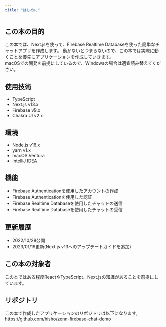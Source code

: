 ```yaml
---
title: "はじめに"
---
```


## この本の目的
この本では、Next.jsを使って、Firebase Realtime Databaseを使った簡単なチャットアプリを作成します。
動かないとつまらないので、この本では実際に動くことを優先にアプリケーションを作成していきます。   
macOSでの開発を前提にしているので、Windowsの場合は適宜読み替えてください。


## 使用技術
- TypeScript
- Next.js v13.x
- Firebase v9.x
- Chakra UI v2.x

## 環境
- Node.js v16.x
- yarn v1.x
- macOS Ventura
- IntelliJ IDEA

## 機能
- Firebase Authenticationを使用したアカウントの作成
- Firebase Authenticationを使用した認証
- Firebase Realtime Databaseを使用したチャットの送信
- Firebase Realtime Databaseを使用したチャットの受信

## 更新履歴
- 2022/10/28公開
- 2023/01/19更新(Next.js v13へのアップデートガイドを追加)

## この本の対象者
この本ではある程度ReactやTypeScript、Next.jsの知識があることを前提にしています。

## リポジトリ
この本で作成したアプリケーションのリポジトリは以下になります。
https://github.com/hisho/zenn-firebase-chat-demo